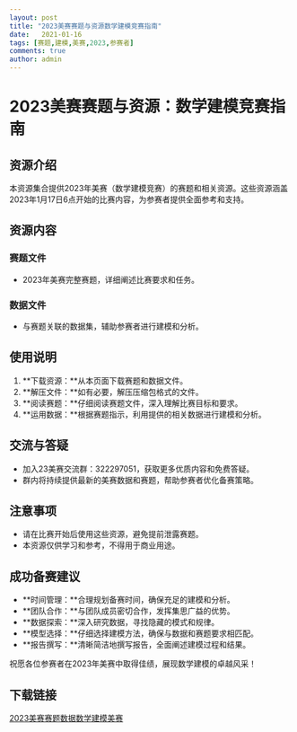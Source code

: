 ```yaml
---
layout: post
title: "2023美赛赛题与资源数学建模竞赛指南"
date:   2021-01-16
tags: [赛题,建模,美赛,2023,参赛者]
comments: true
author: admin
---
```

# 2023美赛赛题与资源：数学建模竞赛指南

## 资源介绍

本资源集合提供2023年美赛（数学建模竞赛）的赛题和相关资源。这些资源涵盖2023年1月17日6点开始的比赛内容，为参赛者提供全面参考和支持。

## 资源内容

### 赛题文件

* 2023年美赛完整赛题，详细阐述比赛要求和任务。

### 数据文件

* 与赛题关联的数据集，辅助参赛者进行建模和分析。

## 使用说明

1. **下载资源：**从本页面下载赛题和数据文件。
2. **解压文件：**如有必要，解压压缩包格式的文件。
3. **阅读赛题：**仔细阅读赛题文件，深入理解比赛目标和要求。
4. **运用数据：**根据赛题指示，利用提供的相关数据进行建模和分析。

## 交流与答疑

* 加入23美赛交流群：322297051，获取更多优质内容和免费答疑。
* 群内将持续提供最新的美赛数据和赛题，帮助参赛者优化备赛策略。

## 注意事项

* 请在比赛开始后使用这些资源，避免提前泄露赛题。
* 本资源仅供学习和参考，不得用于商业用途。

## 成功备赛建议

* **时间管理：**合理规划备赛时间，确保充足的建模和分析。
* **团队合作：**与团队成员密切合作，发挥集思广益的优势。
* **数据探索：**深入研究数据，寻找隐藏的模式和规律。
* **模型选择：**仔细选择建模方法，确保与数据和赛题要求相匹配。
* **报告撰写：**清晰简洁地撰写报告，全面阐述建模过程和结果。

祝愿各位参赛者在2023年美赛中取得佳绩，展现数学建模的卓越风采！

## 下载链接

[2023美赛赛题数据数学建模美赛](https://pan.quark.cn/s/d3c6965a0793)